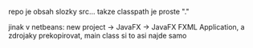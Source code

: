 repo je obsah slozky src... takze classpath je proste "."

jinak v netbeans: new project -> JavaFX -> JavaFX FXML Application, a zdrojaky prekopirovat, main class si to asi najde samo